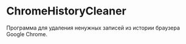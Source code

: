 ChromeHistoryCleaner
====================

Программа для удаления ненужных записей из истории браузера Google Chrome.
